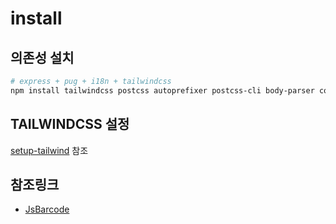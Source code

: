 # install

## 의존성 설치

```bash
# express + pug + i18n + tailwindcss
npm install tailwindcss postcss autoprefixer postcss-cli body-parser cookie-parser debug dotenv express express-session http-errors i18next i18next-fs-backend i18next-http-middleware memorystore moment morgan postcss postcss-cli pug tailwindcss
```

## TAILWINDCSS 설정

[setup-tailwind](./setup-tailwind.md) 참조

## 참조링크

- [JsBarcode](https://github.com/lindell/JsBarcode)
